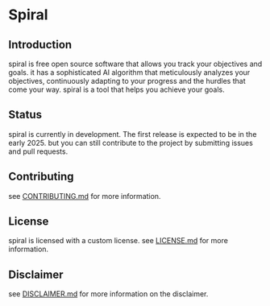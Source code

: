 # Spiral

## Introduction

spiral is free open source software that allows you track your objectives and goals. it has a sophisticated AI algorithm that meticulously analyzes your objectives, continuously adapting to your progress and the hurdles that come your way. spiral is a tool that helps you achieve your goals.

## Status

spiral is currently in development. The first release is expected to be in the early 2025. but you can still contribute to the project by submitting issues and pull requests.

## Contributing

see [CONTRIBUTING.md](documentation/CONTRIBUTING.md) for more information.

## License

spiral is licensed with a custom license. see [LICENSE.md](documentation/LICENSE.md) for more information.

## Disclaimer

see [DISCLAIMER.md](documentation/DISCLAIMER.md) for more information on the disclaimer.
